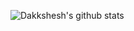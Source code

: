 ![Dakkshesh's github stats](https://github-readme-stats.vercel.app/api?username=dakkshesh07&show_icons=true&theme=radical)